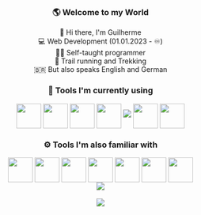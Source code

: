 <div align="center">

### 🌎 Welcome to my World</br>
👋 Hi there, I'm Guilherme</br>
💻 Web Development (01.01.2023 - ♾️)</br>
👨‍💻 Self-taught programmer</br>
🥾 Trail running and Trekking</br>
🇧🇷 But also speaks English and German</br>
### 🚀 Tools I'm currently using </br>

<div style="display:inline-block">
  <img src="https://cdn.jsdelivr.net/gh/devicons/devicon/icons/html5/html5-original-wordmark.svg" width="50px" align="center"  />
  <img src="https://cdn.jsdelivr.net/gh/devicons/devicon/icons/css3/css3-original-wordmark.svg" width="50px" align="center" />
  <img src="https://cdn.jsdelivr.net/gh/devicons/devicon/icons/javascript/javascript-original.svg" width="50px" align="center" />
  <img src="https://cdn.jsdelivr.net/gh/devicons/devicon/icons/git/git-original.svg" width="50px" align="center" />
  <img src="xmlns="http://www.w3.org/2000/svg" viewBox="0 0 24 24"><path d="M12 2c5.514 0 10 4.486 10 10s-4.486 10-10 10-10-4.486-10-10 4.486-10 10-10zm0-2c-6.627 0-12 5.373-12 12s5.373 12 12 12 12-5.373 12-12-5.373-12-12-12zm0 6c-3.313 0-6 2.686-6 6 0 2.651 1.719 4.9 4.104 5.693.3.056.396-.13.396-.289v-1.117c-1.669.363-2.017-.707-2.017-.707-.272-.693-.666-.878-.666-.878-.544-.373.041-.365.041-.365.603.042.92.619.92.619.535.917 1.403.652 1.746.499.054-.388.209-.652.381-.802-1.333-.152-2.733-.667-2.733-2.965 0-.655.234-1.19.618-1.61-.062-.153-.268-.764.058-1.59 0 0 .504-.161 1.65.615.479-.133.992-.199 1.502-.202.51.002 1.023.069 1.503.202 1.146-.776 1.648-.615 1.648-.615.327.826.121 1.437.06     1.588.385.42.617.955.617 1.61 0 2.305-1.404 2.812-2.74 2.96.216.186.412.551.412 1.111v1.646c0 .16.096.347.4.288 2.383-.793 4.1-3.041 4.1-5.691 0-3.314-2.687-6-6-6z" width="50px" align="center"    /> 
  <img src="https://cdn.jsdelivr.net/gh/devicons/devicon/icons/react/react-original.svg" width="50px" align="center" />
  <img src="https://cdn.jsdelivr.net/gh/devicons/devicon/icons/linux/linux-original.svg" width="50px" align="center" />
</div></br>

### ⚙️ Tools I'm also familiar with</br>

<div style="display:inline-block">
  <img src="https://cdn.jsdelivr.net/gh/devicons/devicon/icons/python/python-original.svg" width="50px" align="center"  />
  <img src="https://cdn.jsdelivr.net/gh/devicons/devicon/icons/photoshop/photoshop-plain.svg" width="50px" align="center" />
  <img src="https://cdn.jsdelivr.net/gh/devicons/devicon/icons/vuejs/vuejs-original.svg" width="50px" align="center" />
  <img src="https://cdn.jsdelivr.net/gh/devicons/devicon/icons/mongodb/mongodb-original.svg" width="50px" align="center" />
  <img src="https://cdn.jsdelivr.net/gh/devicons/devicon/icons/typescript/typescript-original.svg" width="50px" align="center" />
  <img src="https://cdn.jsdelivr.net/gh/devicons/devicon/icons/bootstrap/bootstrap-original.svg"  width="50px" align="center" />
  <img src="https://cdn.jsdelivr.net/gh/devicons/devicon/icons/bash/bash-original.svg" width="50px" align="center" />
</div>
</br>
<div>
  <img src="https://github-readme-stats.vercel.app/api/top-langs/?username=devguicordeiro&layout=compact&langs_count=7&theme=highcontrast"/>
  </br>
  </br>
  <img src="https://github-readme-stats.vercel.app/api?username=devguicordeiro&show_icons=true&theme=highcontrast&include_all_commits=true&count_private=true" />
</div>

</div>
